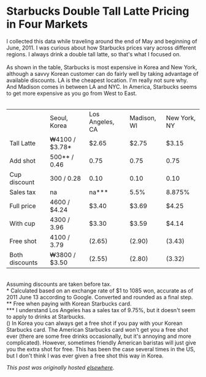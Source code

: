 # Starbucks Double Tall Latte Pricing in Four Markets

<div>
<p>I collected this data while traveling around the end of May and beginning of June, 2011. I was curious about how Starbucks prices vary across different regions. I always drink a double tall latte, so that's what I focused on.<br><br>As shown in the table, Starbucks is most expensive in Korea and New York, although a savvy Korean customer can do fairly well by taking advantage of available discounts. LA is the cheapest location. I'm really not sure why. And Madison comes in between LA and NYC. In America, Starbucks seems to get more expensive as you go from West to East.<br><br></p>
<table> <tbody>
<tr>  <td></td>  <td><span>Seoul, Korea</span></td>  <td><span>Los Angeles, CA</span></td>  <td><span>Madison, WI</span></td>  <td><span>New York, NY</span></td> </tr> <tr>  <td><span>Tall Latte</span></td>  <td>₩4100 / $3.78*</td>  <td>$2.65</td>  <td>$2.75</td>  <td>$3.15</td> </tr> <tr>  <td><span>Add shot</span></td>  <td>500** / 0.46</td>  <td>0.75</td>  <td>0.75</td>  <td>0.75</td> </tr> <tr>  <td><span>Cup discount</span></td>  <td>300 / 0.28</td>  <td>0.10</td>  <td>0.10</td>  <td>0.10</td> </tr> <tr>  <td><span>Sales tax</span></td>  <td>na</td>  <td>na***</td>  <td>5.5%</td>  <td>8.875%</td> </tr> <tr>  <td><span>Full price</span></td>  <td>4600 / <span>$4.24</span>
</td>  <td><span>$3.40</span></td>  <td><span>$3.69</span></td>  <td><span>$4.25</span></td> </tr> <tr>  <td><span>With cup</span></td>  <td>4300 / 3.96</td>  <td>$3.30</td>  <td>$3.59</td>  <td>$4.14</td> </tr> <tr>  <td><span>Free shot</span></td>  <td>4100 / 3.79</td>  <td>(2.65)</td>  <td>(2.90)</td>  <td>(3.43)</td> </tr> <tr>  <td><span>Both discounts</span></td>  <td>₩3800 / $3.50</td>  <td>(2.55)</td>  <td>(2.80)</td>  <td>(3.32)</td> </tr>
</tbody>
</table>
<br>Assuming discounts are taken before tax.<br>* Calculated based on an exchange rate of $1 to 1085 won, accurate as of 2011 June 13 according to Google. Converted and rounded as a final step.<br>** Free when paying with Korean Starbucks card.<br>*** I understand Los Angeles has a sales tax of 9.75%, but it doesn't seem to apply to drinks at Starbucks.<br>() In Korea you can always get a free shot if you pay with your Korean Starbucks card. The American Starbucks card won't get you a free shot ever (there are some free drinks occasionally, but it's annoying and more complicated). However, sometimes friendly American baristas will just give you the extra shot for free. This has been the case several times in the US, but I don't think I was ever given a free shot this way in Korea.</div>


*This post was originally hosted [elsewhere](http://planspace.blogspot.com/2011/06/starbucks-double-tall-latte-pricing-in.html).*
